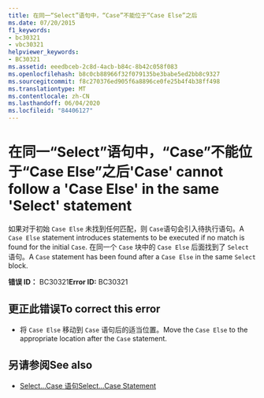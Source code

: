 ```yaml
---
title: 在同一“Select”语句中，“Case”不能位于“Case Else”之后
ms.date: 07/20/2015
f1_keywords:
- bc30321
- vbc30321
helpviewer_keywords:
- BC30321
ms.assetid: eeedbceb-2c8d-4acb-b84c-8b42c058f083
ms.openlocfilehash: b8c0cb88966f32f079135be3babe5ed2bb8c9327
ms.sourcegitcommit: f8c270376ed905f6a8896ce0fe25b4f4b38ff498
ms.translationtype: MT
ms.contentlocale: zh-CN
ms.lasthandoff: 06/04/2020
ms.locfileid: "84406127"
---
```

# <a name="case-cannot-follow-a-case-else-in-the-same-select-statement"></a><span data-ttu-id="87d1e-102">在同一“Select”语句中，“Case”不能位于“Case Else”之后</span><span class="sxs-lookup"><span data-stu-id="87d1e-102">'Case' cannot follow a 'Case Else' in the same 'Select' statement</span></span>
<span data-ttu-id="87d1e-103">如果对于初始 `Case Else` 未找到任何匹配，则 `Case`语句会引入待执行语句。</span><span class="sxs-lookup"><span data-stu-id="87d1e-103">A `Case Else` statement introduces statements to be executed if no match is found for the initial `Case`.</span></span> <span data-ttu-id="87d1e-104">在同一个 `Case` 块中的 `Case Else` 后面找到了 `Select` 语句。</span><span class="sxs-lookup"><span data-stu-id="87d1e-104">A `Case` statement has been found after a `Case Else` in the same `Select` block.</span></span>  
  
 <span data-ttu-id="87d1e-105">**错误 ID：** BC30321</span><span class="sxs-lookup"><span data-stu-id="87d1e-105">**Error ID:** BC30321</span></span>  
  
## <a name="to-correct-this-error"></a><span data-ttu-id="87d1e-106">更正此错误</span><span class="sxs-lookup"><span data-stu-id="87d1e-106">To correct this error</span></span>  
  
- <span data-ttu-id="87d1e-107">将 `Case Else` 移动到 `Case` 语句后的适当位置。</span><span class="sxs-lookup"><span data-stu-id="87d1e-107">Move the `Case Else` to the appropriate location after the `Case` statement.</span></span>  
  
## <a name="see-also"></a><span data-ttu-id="87d1e-108">另请参阅</span><span class="sxs-lookup"><span data-stu-id="87d1e-108">See also</span></span>

- [<span data-ttu-id="87d1e-109">Select...Case 语句</span><span class="sxs-lookup"><span data-stu-id="87d1e-109">Select...Case Statement</span></span>](../language-reference/statements/select-case-statement.md)
